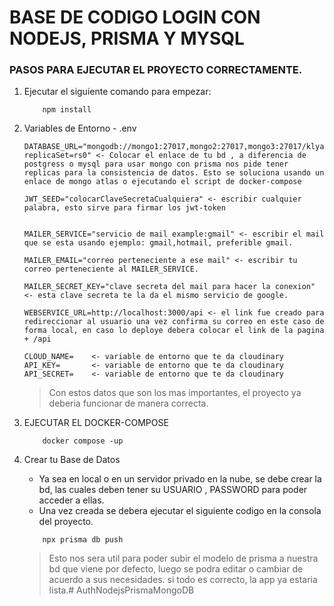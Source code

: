 # BASE DE CODIGO LOGIN CON NODEJS, PRISMA Y MYSQL

### PASOS PARA EJECUTAR EL PROYECTO CORRECTAMENTE.

1. Ejecutar el siguiente comando para empezar:
    ```
        npm install
    ```

2. Variables de Entorno - .env

    ```
    DATABASE_URL="mongodb://mongo1:27017,mongo2:27017,mongo3:27017/klyab_db?replicaSet=rs0" <- Colocar el enlace de tu bd , a diferencia de postgress o mysql para usar mongo con prisma nos pide tener replicas para la consistencia de datos. Esto se soluciona usando un enlace de mongo atlas o ejecutando el script de docker-compose

    JWT_SEED="colocarClaveSecretaCualquiera" <- escribir cualquier palabra, esto sirve para firmar los jwt-token


    MAILER_SERVICE="servicio de mail example:gmail" <- escribir el mail que se esta usando ejemplo: gmail,hotmail, preferible gmail.  
    
    MAILER_EMAIL="correo perteneciente a ese mail" <- escribir tu correo perteneciente al MAILER_SERVICE.

    MAILER_SECRET_KEY="clave secreta del mail para hacer la conexion" <- esta clave secreta te la da el mismo servicio de google.

    WEBSERVICE_URL=http://localhost:3000/api <- el link fue creado para redireccionar al usuario una vez confirma su correo en este caso de forma local, en caso lo deploye debera colocar el link de la pagina + /api 

    CLOUD_NAME=    <- variable de entorno que te da cloudinary
    API_KEY=       <- variable de entorno que te da cloudinary
    API_SECRET=    <- variable de entorno que te da cloudinary
    ```
    > Con estos datos que son los mas importantes, el proyecto ya deberia funcionar de manera correcta.

3. EJECUTAR EL DOCKER-COMPOSE
    ```
        docker compose -up
    ```
3. Crear tu Base de Datos
    
    - Ya sea en local o en un servidor privado en la nube, se debe crear la bd, las cuales deben tener su USUARIO , PASSWORD para poder acceder a ellas.
    - Una vez creada se debera ejecutar el siguiente codigo en la consola del proyecto.
    ```
        npx prisma db push
    ```
    > Esto nos sera util para poder subir el modelo de prisma a nuestra bd que viene por defecto, luego se podra editar o cambiar de acuerdo a sus necesidades.
    > si todo es correcto, la app ya estaria lista.#   A u t h N o d e j s P r i s m a M o n g o D B  
 